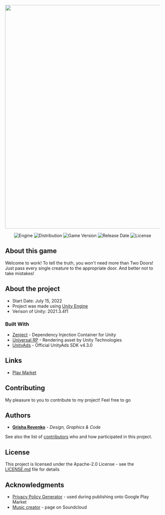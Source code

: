 <p align="center">
      <img src="https://i.ibb.co/R6Z2GyQ/logo.png" width="726">
</p>

<p align="center">
   <img src="https://img.shields.io/badge/Engine-Unity%202021.3.4f1-blueviolet?style=&logo=unity" alt="Engine">
   <img src="https://img.shields.io/badge/Play_Market-Available%20-brightgreen?style=&logo=google play" alt="Distribution">
   <img src="https://img.shields.io/badge/Version-1.0.3-blue" alt="Game Version">
   <img src="https://img.shields.io/badge/Release Date-19.08.2022-red" alt="Release Date">
   <img src="https://img.shields.io/badge/License-Apache--2.0%20-yellow?style=&logo=apache" alt="License">
</p>

## About this game

Welcome to work! To tell the truth, you won't need more than Two Doors! Just pass every single creature to the appropriate door. And better not to take mistakes!

## About the project

* Start Date: July 15, 2022
* Project was made using [Unity Engine](https://unity.com/)
* Verison of Unity: 2021.3.4f1

### Built With

* [Zenject](https://github.com/modesttree/Zenject) - Dependency Injection Container for Unity
* [Universal RP](https://unity.com/ru/srp/universal-render-pipeline) - Rendering asset by Unity Technologies
* [UnityAds](https://unity.com/ru/products/unity-ads) - Official UnityAds SDK v4.3.0

## Links

* [Play Market](https://play.google.com/store/apps/details?id=com.Revenkorg.TwoDoors)

## Contributing

My pleasure to you to contribute to my project! Feel free to go

## Authors

* **[Grisha Revenko](https://github.com/revenkogrisha)** - *Design, Graphics & Code*

See also the list of [contributors](https://github.com/revenkogrisha/TwoDoors/contributors) who and how participated in this project.

## License

This project is licensed under the Apache-2.0 License - see the [LICENSE.md](LICENSE.md) file for details

## Acknowledgments

* [Privacy Policy Generator](https://github.com/nisrulz/app-privacy-policy-generator) - used during publishing onto Google Play Market
* [Music creator](https://soundcloud.com/tashlek) - page on Soundcloud
